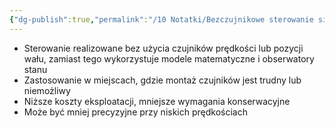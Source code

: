 ```yaml
---
{"dg-publish":true,"permalink":"/10 Notatki/Bezczujnikowe sterowanie silnikiem klatkowym (Sensorless Control)/","tags":["wiedza/definicja"]}
---
```


* Sterowanie realizowane bez użycia czujników prędkości lub pozycji wału, zamiast tego wykorzystuje modele matematyczne i obserwatory stanu
* Zastosowanie w miejscach, gdzie montaż czujników jest trudny lub niemożliwy
* Niższe koszty eksploatacji, mniejsze wymagania konserwacyjne
* Może być mniej precyzyjne przy niskich prędkościach
